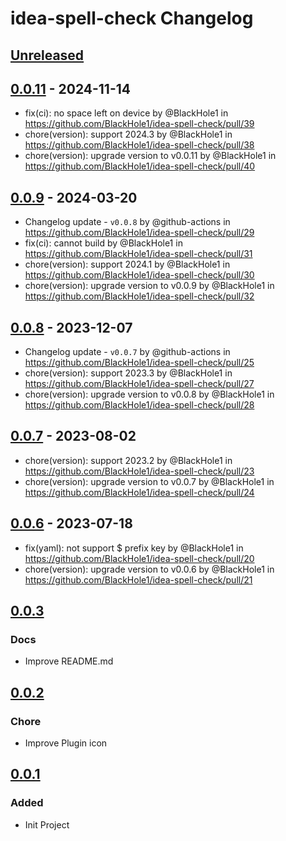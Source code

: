 <!-- Keep a Changelog guide -> https://keepachangelog.com -->

# idea-spell-check Changelog

## [Unreleased]

## [0.0.11] - 2024-11-14
- fix(ci): no space left on device by @BlackHole1 in https://github.com/BlackHole1/idea-spell-check/pull/39
- chore(version): support 2024.3 by @BlackHole1 in https://github.com/BlackHole1/idea-spell-check/pull/38
- chore(version): upgrade version to v0.0.11 by @BlackHole1 in https://github.com/BlackHole1/idea-spell-check/pull/40

## [0.0.9] - 2024-03-20
- Changelog update - `v0.0.8` by @github-actions in https://github.com/BlackHole1/idea-spell-check/pull/29
- fix(ci): cannot build by @BlackHole1 in https://github.com/BlackHole1/idea-spell-check/pull/31
- chore(version): support 2024.1 by @BlackHole1 in https://github.com/BlackHole1/idea-spell-check/pull/30
- chore(version): upgrade version to v0.0.9 by @BlackHole1 in https://github.com/BlackHole1/idea-spell-check/pull/32

## [0.0.8] - 2023-12-07
- Changelog update - `v0.0.7` by @github-actions in https://github.com/BlackHole1/idea-spell-check/pull/25
- chore(version): support 2023.3 by @BlackHole1 in https://github.com/BlackHole1/idea-spell-check/pull/27
- chore(version): upgrade version to v0.0.8 by @BlackHole1 in https://github.com/BlackHole1/idea-spell-check/pull/28

## [0.0.7] - 2023-08-02
- chore(version): support 2023.2 by @BlackHole1 in https://github.com/BlackHole1/idea-spell-check/pull/23
- chore(version): upgrade version to v0.0.7 by @BlackHole1 in https://github.com/BlackHole1/idea-spell-check/pull/24

## [0.0.6] - 2023-07-18
- fix(yaml): not support $ prefix key by @BlackHole1 in https://github.com/BlackHole1/idea-spell-check/pull/20
- chore(version): upgrade version to v0.0.6 by @BlackHole1 in https://github.com/BlackHole1/idea-spell-check/pull/21

## [0.0.3]

### Docs
- Improve README.md

## [0.0.2]

### Chore
- Improve Plugin icon

## [0.0.1]

### Added
- Init Project

[Unreleased]: https://github.com/BlackHole1/idea-spell-check/compare/v0.0.11...HEAD
[0.0.11]: https://github.com/BlackHole1/idea-spell-check/compare/v0.0.9...v0.0.11
[0.0.9]: https://github.com/BlackHole1/idea-spell-check/compare/v0.0.8...v0.0.9
[0.0.8]: https://github.com/BlackHole1/idea-spell-check/compare/v0.0.7...v0.0.8
[0.0.7]: https://github.com/BlackHole1/idea-spell-check/compare/v0.0.6...v0.0.7
[0.0.6]: https://github.com/BlackHole1/idea-spell-check/compare/v0.0.3...v0.0.6
[0.0.3]: https://github.com/BlackHole1/idea-spell-check/compare/v0.0.2...v0.0.3
[0.0.2]: https://github.com/BlackHole1/idea-spell-check/compare/v0.0.1...v0.0.2
[0.0.1]: https://github.com/BlackHole1/idea-spell-check/commits/v0.0.1
